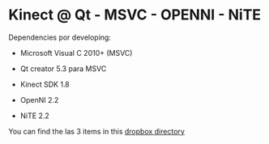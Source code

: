 Kinect @ Qt - MSVC - OPENNI - NiTE
===

Dependencies por developing:

* Microsoft Visual C 2010+ (MSVC)
* Qt creator 5.3 para MSVC

* Kinect SDK 1.8
* OpenNI 2.2
* NiTE 2.2

You can find the las 3 items in this [dropbox directory](https://www.dropbox.com/sh/12hv0w9dx3p04ml/AACrdKm-uI5klJKcOSY6pCima)

